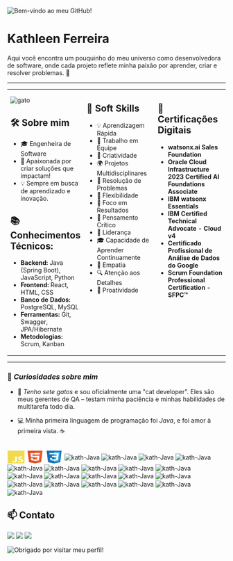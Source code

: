 
![Bem-vindo ao meu GitHub!](https://via.placeholder.com/1200x300.png?text=Bem-vindo+ao+meu+GitHub!)

# Kathleen Ferreira  

 Aqui você encontra um pouquinho do meu universo como desenvolvedora de software, onde cada projeto reflete minha paixão por aprender, criar e resolver problemas. 🚀  

---
<table>
 <tr>
   <td width="33%" valign="top">


 ![gato](https://github.com/user-attachments/assets/80b0b30c-eafb-4621-85f7-096f6f5bc45c)
     
  <h2>🛠 Sobre mim</h2>
      <ul>
        <li>🎓 Engenheira de Software</li>
        <li>🎯 Apaixonada por criar soluções que impactam!</li>
        <li>💡 Sempre em busca de aprendizado e inovação.</li>
      </ul>
      <h2>📚 Conhecimentos Técnicos:</h2>
      <ul>
        <li><b>Backend:</b> Java (Spring Boot), JavaScript, Python</li>
        <li><b>Frontend:</b> React, HTML, CSS</li>
        <li><b>Banco de Dados:</b> PostgreSQL, MySQL</li>
        <li><b>Ferramentas:</b> Git, Swagger, JPA/Hibernate</li>
        <li><b>Metodologias:</b> Scrum, Kanban</li>
      </ul>
    </td>
    <td width="33%" valign="top">
      <h2>🌟 Soft Skills</h2>
      <ul>
        <li>💡 Aprendizagem Rápida</li>
        <li>🤝 Trabalho em Equipe</li>
        <li>🎨 Criatividade</li>
        <li>🌍 Projetos Multidisciplinares</li>
        <li>🧠 Resolução de Problemas</li>
        <li>🔄 Flexibilidade</li>
        <li>🎯 Foco em Resultados</li>
        <li>🧩 Pensamento Crítico</li>
        <li>🌟 Liderança</li>
        <li>🎓 Capacidade de Aprender Continuamente</li>
        <li>🌿 Empatia</li>
        <li>🔍 Atenção aos Detalhes</li>
        <li>🚀 Proatividade</li>
      </ul>
    </td>
    <td width="33%" valign="top">
      <h2>📜 Certificações Digitais</h2>
      <ul>
        <li><b>watsonx.ai Sales Foundation</b></li>
        <li><b>Oracle Cloud Infrastructure 2023 Certified AI Foundations Associate</b></li>
        <li><b>IBM watsonx Essentials</b></li>
        <li><b>IBM Certified Technical Advocate - Cloud v4</b></li>
        <li><b>Certificado Profissional de Análise de Dados do Google</b></li>
        <li><b>Scrum Foundation Professional Certification - SFPC™</b></li>
      </ul>
    </td>
  </tr>
</table>


---

### 🌟 *Curiosidades sobre mim*  
 - 🐾 *Tenho sete gatos* e sou oficialmente uma "cat developer". Eles são meus gerentes de QA – testam minha paciência e minhas habilidades de multitarefa todo dia. 
  
- 💻 Minha primeira linguagem de programação foi *Java*, e foi amor à primeira vista.  ☕


<div style="display: inline_block"><br>
  <img align="center" alt="kath-Js" height="30" width="40" src="https://raw.githubusercontent.com/devicons/devicon/master/icons/javascript/javascript-plain.svg">
  <img align="center" alt="kath-HTML" height="30" width="40" src="https://raw.githubusercontent.com/devicons/devicon/master/icons/html5/html5-original.svg">
  <img align="center" alt="kath-CSS" height="30" width="40" src="https://raw.githubusercontent.com/devicons/devicon/master/icons/css3/css3-original.svg">
   <img align="center" alt="kath-Java" height="50" width="70" src="https://cdn.jsdelivr.net/gh/devicons/devicon/icons/java/java-original-wordmark.svg">
  <img align="center" alt="kath-Java" height="50" width="50" src="https://cdn.jsdelivr.net/gh/devicons/devicon@latest/icons/amazonwebservices/amazonwebservices-plain-wordmark.svg" />
  <img align="center" alt="kath-Java" height="50" width="50" src="https://cdn.jsdelivr.net/gh/devicons/devicon@latest/icons/eclipse/eclipse-original-wordmark.svg" />
  <img align="center" alt="kath-Java" height="50" width="50" src="https://cdn.jsdelivr.net/gh/devicons/devicon@latest/icons/figma/figma-original.svg" />
  <img align="center" alt="kath-Java" height="50" width="50" src="https://cdn.jsdelivr.net/gh/devicons/devicon@latest/icons/insomnia/insomnia-original.svg" />
  <img align="center" alt="kath-Java" height="50" width="50" src="https://cdn.jsdelivr.net/gh/devicons/devicon@latest/icons/javascript/javascript-original.svg" />
  <img align="center" alt="kath-Java" height="50" width="50" src="https://cdn.jsdelivr.net/gh/devicons/devicon@latest/icons/jenkins/jenkins-original.svg" />
  <img align="center" alt="kath-Java" height="50" width="50" src="https://cdn.jsdelivr.net/gh/devicons/devicon@latest/icons/jira/jira-original-wordmark.svg" />
 <img align="center" alt="kath-Java" height="50" width="50" src="https://cdn.jsdelivr.net/gh/devicons/devicon@latest/icons/maven/maven-original-wordmark.svg" />
  <img align="center" alt="kath-Java" height="50" width="50" src="https://cdn.jsdelivr.net/gh/devicons/devicon@latest/icons/mysql/mysql-original-wordmark.svg" />
  <img  align="center" alt="kath-Java" height="50" width="50" src="https://cdn.jsdelivr.net/gh/devicons/devicon@latest/icons/npm/npm-original-wordmark.svg" />
  <img align="center" alt="kath-Java" height="50" width="50" src="https://cdn.jsdelivr.net/gh/devicons/devicon@latest/icons/postman/postman-original-wordmark.svg" />
   <img align="center" alt="kath-Java" height="50" width="50"  src="https://cdn.jsdelivr.net/gh/devicons/devicon@latest/icons/postgresql/postgresql-original-wordmark.svg" />
 <img align="center" alt="kath-Java" height="50" width="50" src="https://cdn.jsdelivr.net/gh/devicons/devicon@latest/icons/python/python-original-wordmark.svg" />
<img align="center" alt="kath-Java" height="50" width="50" src="https://cdn.jsdelivr.net/gh/devicons/devicon@latest/icons/react/react-original-wordmark.svg" />
 <img align="center" alt="kath-Java" height="50" width="50" src="https://cdn.jsdelivr.net/gh/devicons/devicon@latest/icons/spring/spring-original-wordmark.svg" />
   <img align="center" alt="kath-Java" height="50" width="50" align="center" alt="kath-Java" height="50" width="50" src="https://cdn.jsdelivr.net/gh/devicons/devicon@latest/icons/sqldeveloper/sqldeveloper-original.svg" />
  <img align="center" alt="kath-Java" height="50" width="50" align="center" alt="kath-Java" height="50" width="50" src="https://cdn.jsdelivr.net/gh/devicons/devicon@latest/icons/swagger/swagger-original-wordmark.svg" />
 <img  align="center" alt="kath-Java" height="50" width="50"src="https://cdn.jsdelivr.net/gh/devicons/devicon@latest/icons/trello/trello-original-wordmark.svg" />
  <img  align="center" alt="kath-Java" height="50" width="50" src="https://cdn.jsdelivr.net/gh/devicons/devicon@latest/icons/rstudio/rstudio-original.svg" />
        
</div>

 ##
 ## 📫 Contato
 
<div> 
  <a href = "mailto:kathynik07@gmail.com"><img src="https://img.shields.io/badge/-Gmail-%23333?style=for-the-badge&logo=gmail&logoColor=white" target="_blank"></a>
  <a href="https://www.linkedin.com/in/kathleen-ferreira-2b13441a5" target="_blank"><img src="https://img.shields.io/badge/-LinkedIn-%230077B5?style=for-the-badge&logo=linkedin&logoColor=white" target="_blank"></a> 
  <a href="https://www.hackerrank.com/kathynik07" target="_blank"><img src ="https://img.shields.io/badge/-Hackerrank-2EC866?style=for-the-badge&logo=HackerRank&logoColor=white target="_blank"></a>
  
     
![Obrigado por visitar meu perfil!](https://via.placeholder.com/1200x200.png?text=Obrigado+por+visitar+meu+perfil!)
</div>
